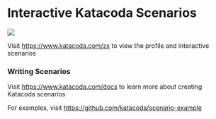 # Interactive Katacoda Scenarios

[![](http://shields.katacoda.com/katacoda/zx/count.svg)](https://www.katacoda.com/zx "Get your profile on Katacoda.com")

Visit https://www.katacoda.com/zx to view the profile and interactive scenarios

### Writing Scenarios
Visit https://www.katacoda.com/docs to learn more about creating Katacoda scenarios

For examples, visit https://github.com/katacoda/scenario-example
